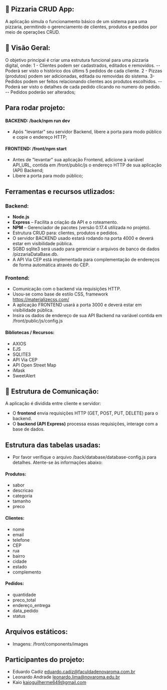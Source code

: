 ## 🍕 Pizzaria CRUD App:
A aplicação simula o funcionamento básico de um sistema para uma pizzaria, permitindo o gerenciamento de clientes, produtos e pedidos por meio de operações CRUD.

## 🚀 Visão Geral:
O objetivo principal é criar uma estrutura funcional para uma pizzaria digital, onde:
1 - Clientes podem ser cadastrados, editados e removidos.
-- Poderá ser visto o histórico dos últims 5 pedidos de cada cliente.
2 - Pizzas (produtos) podem ser adicionadas, editada ou removidas do sistema.
3- Pedidos podem ser feitos relacionando clientes aos produtos escolhidos.
-- Poderá ser visto o detalhes de cada pedido clicando no numero do pedido.
-- Pedidos poderão ser alterados;

## Para rodar projeto:
#### BACKEND: /back/npm run dev
- Após "levantar" seu servidor Backend, libere a porta para modo público e copie o endereço HTTP;    
#### FRONTEND: /front/npm start
- Antes de "levantar" sua aplicação Frontend, adicione à variável API_URL, contida em /front/public/js o endereço HTTP de sua aplicação (API) Backend;
- Libere a porta para modo público;  

## Ferramentas e recursos utlizados:

### Backend:
- **Node.js**
- **Express** – Facilita a criação da API e o roteamento.
- **NPM** – Gerenciador de pacotes (versão 0.17.4 utilizada no projeto).
- Estrutura CRUD para: clientes, produtos e pedidos.
- O servidor BACKEND usado estará rodando na porta 4000 e deverá estar em visibilidade pública.
- SGBD sqlite3 será usado para gerenciar o arquivos de banco de dados /pizzariaDataBase.db.
- A API Via CEP está implementada para complementação de endereços de forma automática através do CEP.

### Frontend:
- Comunicação com o backend via requisições HTTP.
- Usou-se como base de estilo CSS, framework https://materializecss.com/
- A aplicação FRONTEND usará a porta 3000 e deverá estar em visibilidade pública.
- Insira os dados de endereço de sua API Backend na variável contida em /front/public/js/config.js

#### Bibliotecas / Recursos:
- AXIOS
- EJS
- SQLITE3
- API Via CEP
- API Open Street Map
- iMask
- SweetAlert

## 🔗 Estrutura de Comunicação:
A aplicação é dividida entre cliente e servidor:
- O **frontend** envia requisições HTTP (GET, POST, PUT, DELETE) para o backend.
- O **backend (API Express)** processa essas requisições, interage com a base de dados.

## Estrutura das tabelas usadas:
- Por favor verifique o arquivo /back/database/database-config.js para detalhes. Atente-se às informações abaixo:

#### Produtos:
- sabor 
- descricao 
- categoria
- tamanho 
- preco 
#### Clientes:
- nome
- email
- telefone
- CEP
- rua
- bairro
- cidade
- estado
- complemento
#### Pedidos:
- quantidade
- preco_total
- endereço_entrega
- data_pedido
- status

## Arquivos estáticos:
- Imagens: /front/components/images

## Participantes do projeto:
- Eduardo Cadiz eduardo.cadiz@faculdadenovaroma.com.br
- Leonardo Andrade leonardo.lima@novaroma.edu.br
- Kaio kaioguilherme649@gmail.com